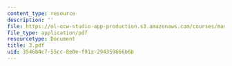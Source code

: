 ```yaml
---
content_type: resource
description: ''
file: https://ol-ocw-studio-app-production.s3.amazonaws.com/courses/mas-666-developmental-entrepreneurship-fall-2003/3546b4c755cc8e0ef91a294359866b6b_3.pdf
file_type: application/pdf
resourcetype: Document
title: 3.pdf
uid: 3546b4c7-55cc-8e0e-f91a-294359866b6b
---
```

